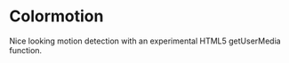 Colormotion
===========

Nice looking motion detection with an experimental HTML5 getUserMedia function.